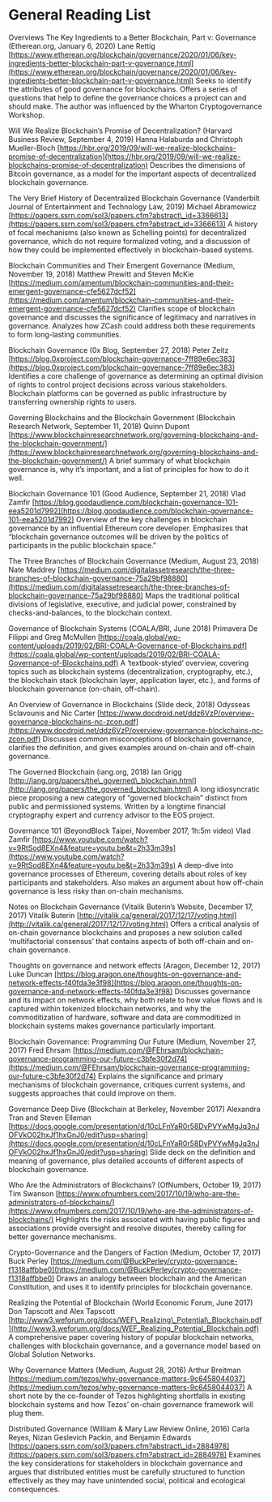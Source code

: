 # General Reading List

Overviews The Key Ingredients to a Better Blockchain, Part v: Governance \(Etherean.org, January 6, 2020\) Lane Rettig [https://www.etherean.org/blockchain/governance/2020/01/06/key-ingredients-better-blockchain-part-v-governance.html](https://www.etherean.org/blockchain/governance/2020/01/06/key-ingredients-better-blockchain-part-v-governance.html) Seeks to identify the attributes of good governance for blockchains. Offers a series of questions that help to define the governance choices a project can and should make. The author was influenced by the Wharton Cryptogovernance Workshop.

Will We Realize Blockchain’s Promise of Decentralization? \(Harvard Business Review, September 4, 2019\) Hanna Halaburda and Christoph Mueller-Bloch [https://hbr.org/2019/09/will-we-realize-blockchains-promise-of-decentralization](https://hbr.org/2019/09/will-we-realize-blockchains-promise-of-decentralization) Describes the dimensions of Bitcoin governance, as a model for the important aspects of decentralized blockchain governance.

The Very Brief History of Decentralized Blockchain Governance \(Vanderbilt Journal of Entertainment and Technology Law, 2019\) Michael Abramowicz [https://papers.ssrn.com/sol3/papers.cfm?abstract\_id=3366613](https://papers.ssrn.com/sol3/papers.cfm?abstract_id=3366613) A history of focal mechanisms \(also known as Schelling points\) for decentralized governance, which do not require formalized voting, and a discussion of how they could be implemented effectively in blockchain-based systems.

Blockchain Communities and Their Emergent Governance \(Medium, November 19, 2018\) Matthew Prewitt and Steven McKie [https://medium.com/amentum/blockchain-communities-and-their-emergent-governance-cfe5627dcf52](https://medium.com/amentum/blockchain-communities-and-their-emergent-governance-cfe5627dcf52) Clarifies scope of blockchain governance and discusses the significance of legitimacy and narratives in governance. Analyzes how ZCash could address both these requirements to form long-lasting communities.

Blockchain Governance \(0x Blog, September 27, 2018\) Peter Zeitz [https://blog.0xproject.com/blockchain-governance-7ff89e6ec383](https://blog.0xproject.com/blockchain-governance-7ff89e6ec383) Identifies a core challenge of governance as determining an optimal division of rights to control project decisions across various stakeholders. Blockchain platforms can be governed as public infrastructure by transferring ownership rights to users.

Governing Blockchains and the Blockchain Government \(Blockchain Research Network, September 11, 2018\) Quinn Dupont [https://www.blockchainresearchnetwork.org/governing-blockchains-and-the-blockchain-government/](https://www.blockchainresearchnetwork.org/governing-blockchains-and-the-blockchain-government/) A brief summary of what blockchain governance is, why it’s important, and a list of principles for how to do it well.

Blockchain Governance 101 \(Good Audience, September 21, 2018\) Vlad Zamfir [https://blog.goodaudience.com/blockchain-governance-101-eea5201d7992](https://blog.goodaudience.com/blockchain-governance-101-eea5201d7992) Overview of the key challenges in blockchain governance by an influential Ethereum core developer. Emphasizes that “blockchain governance outcomes will be driven by the politics of participants in the public blockchain space.”

The Three Branches of Blockchain Governance \(Medium, August 23, 2018\) Nate Maddrey [https://medium.com/digitalassetresearch/the-three-branches-of-blockchain-governance-75a29bf98880](https://medium.com/digitalassetresearch/the-three-branches-of-blockchain-governance-75a29bf98880) Maps the traditional political divisions of legislative, executive, and judicial power, constrained by checks-and-balances, to the blockchain context.

Governance of Blockchain Systems \(COALA/BRI, June 2018\) Primavera De Filippi and Greg McMullen [https://coala.global/wp-content/uploads/2019/02/BRI-COALA-Governance-of-Blockchains.pdf](https://coala.global/wp-content/uploads/2019/02/BRI-COALA-Governance-of-Blockchains.pdf) A ‘textbook-styled’ overview, covering topics such as blockchain systems \(decentralization, cryptography, etc.\), the blockchain stack \(blockchain layer, application layer, etc.\), and forms of blockchain governance \(on-chain, off-chain\).

An Overview of Governance in Blockchains \(Slide deck, 2018\) Odysseas Sclavounis and Nic Carter [https://www.docdroid.net/ddz6VzP/overview-governance-blockchains-nc-zcon.pdf](https://www.docdroid.net/ddz6VzP/overview-governance-blockchains-nc-zcon.pdf) Discusses common misconceptions of blockchain governance, clarifies the definition, and gives examples around on-chain and off-chain governance.

The Governed Blockchain \(iang.org, 2018\) Ian Grigg [http://iang.org/papers/the\_governed\_blockchain.html](http://iang.org/papers/the_governed_blockchain.html) A long idiosyncratic piece proposing a new category of “governed blockchain” distinct from public and permissioned systems. Written by a longtime financial cryptography expert and currency advisor to the EOS project.

Governance 101 \(BeyondBlock Taipei, November 2017, 1h:5m video\) Vlad Zamfir [https://www.youtube.com/watch?v=9RtSod8EXn4&feature=youtu.be&t=2h33m39s](https://www.youtube.com/watch?v=9RtSod8EXn4&feature=youtu.be&t=2h33m39s) A deep-dive into governance processes of Ethereum, covering details about roles of key participants and stakeholders. Also makes an argument about how off-chain governance is less risky than on-chain mechanisms.

Notes on Blockchain Governance \(Vitalik Buterin’s Website, December 17, 2017\) Vitalik Buterin [http://vitalik.ca/general/2017/12/17/voting.html](http://vitalik.ca/general/2017/12/17/voting.html) Offers a critical analysis of on-chain governance blockchains and proposes a new solution called ‘multifactorial consensus’ that contains aspects of both off-chain and on-chain governance.

Thoughts on governance and network effects \(Aragon, December 12, 2017\) Luke Duncan [https://blog.aragon.one/thoughts-on-governance-and-network-effects-f40fda3e3f98](https://blog.aragon.one/thoughts-on-governance-and-network-effects-f40fda3e3f98) Discusses governance and its impact on network effects, why both relate to how value flows and is captured within tokenized blockchain networks, and why the commoditization of hardware, software and data are commoditized in blockchain systems makes governance particularly important.

Blockchain Governance: Programming Our Future \(Medium, November 27, 2017\) Fred Ehrsam [https://medium.com/@FEhrsam/blockchain-governance-programming-our-future-c3bfe30f2d74](https://medium.com/@FEhrsam/blockchain-governance-programming-our-future-c3bfe30f2d74) Explains the significance and primary mechanisms of blockchain governance, critiques current systems, and suggests approaches that could improve on them.

Governance Deep Dive \(Blockchain at Berkeley, November 2017\) Alexandra Tran and Steven Elleman [https://docs.google.com/presentation/d/10cLFnYaR0r58DyPVYwMgJq3nJOFVkO02hxJf1hxGnJ0/edit?usp=sharing](https://docs.google.com/presentation/d/10cLFnYaR0r58DyPVYwMgJq3nJOFVkO02hxJf1hxGnJ0/edit?usp=sharing) Slide deck on the definition and meaning of governance, plus detailed accounts of different aspects of blockchain governance.

Who Are the Administrators of Blockchains? \(OfNumbers, October 19, 2017\) Tim Swanson [https://www.ofnumbers.com/2017/10/19/who-are-the-administrators-of-blockchains/](https://www.ofnumbers.com/2017/10/19/who-are-the-administrators-of-blockchains/) Highlights the risks associated with having public figures and associations provide oversight and resolve disputes, thereby calling for better governance mechanisms.

Crypto-Governance and the Dangers of Faction \(Medium, October 17, 2017\) Buck Perley [https://medium.com/@BuckPerley/crypto-governance-f1318affbbe0](https://medium.com/@BuckPerley/crypto-governance-f1318affbbe0) Draws an analogy between blockchain and the American Constitution, and uses it to identify principles for blockchain governance.

Realizing the Potential of Blockchain \(World Economic Forum, June 2017\) Don Tapscott and Alex Tapscott [http://www3.weforum.org/docs/WEF\_Realizing\_Potential\_Blockchain.pdf](http://www3.weforum.org/docs/WEF_Realizing_Potential_Blockchain.pdf) A comprehensive paper covering history of popular blockchain networks, challenges with blockchain governance, and a governance model based on Global Solution Networks.

Why Governance Matters \(Medium, August 28, 2016\) Arthur Breitman [https://medium.com/tezos/why-governance-matters-9c6458044037](https://medium.com/tezos/why-governance-matters-9c6458044037) A short note by the co-founder of Tezos highlighting shortfalls in existing blockchain systems and how Tezos’ on-chain governance framework will plug them.

Distributed Governance \(William & Mary Law Review Online, 2016\) Carla Reyes, Nizan Geslevich Packin, and Benjamin Edwards [https://papers.ssrn.com/sol3/papers.cfm?abstract\_id=2884978](https://papers.ssrn.com/sol3/papers.cfm?abstract_id=2884978) Examines the key considerations for stakeholders in blockchain governance and argues that distributed entities must be carefully structured to function effectively as they may have unintended social, political and ecological consequences.

